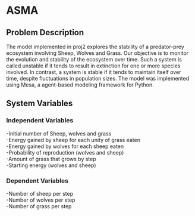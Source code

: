 # ASMA
## Problem Description
The model implemented in proj2 explores the stability of a predator-prey ecosystem involving Sheep, Wolves and Grass. Our objective is to monitor the evolution and stability of the ecosystem over time. 
Such a system is called unstable if it tends to result in extinction for one or more species involved. In contrast, a system is stable if it tends to maintain itself over time, despite fluctuations in population sizes. The model was implemented using Mesa, a agent-based modeling framework for Python. 

## System Variables
### Independent Variables
-Initial number of Sheep, wolves and grass\
-Energy gained by sheep for each unity of grass eaten\
-Energy gained by wolves for each sheep eaten\
-Probability of reproduction (wolves and sheep)\
-Amount of grass that grows by step\
-Starting energy (wolves and sheep)
### Dependent Variables
-Number of sheep per step\
-Number of wolves per step\
-Number of grass per step
